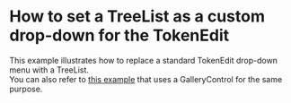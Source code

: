 # How to set a TreeList as a custom drop-down for the TokenEdit


This example illustrates how to replace a standard TokenEdit drop-down menu with a TreeList.<br />You can also refer to <a href="https://www.devexpress.com/Support/Center/Example/Details/T163559">this example</a> that uses a GalleryControl for the same purpose.

<br/>


